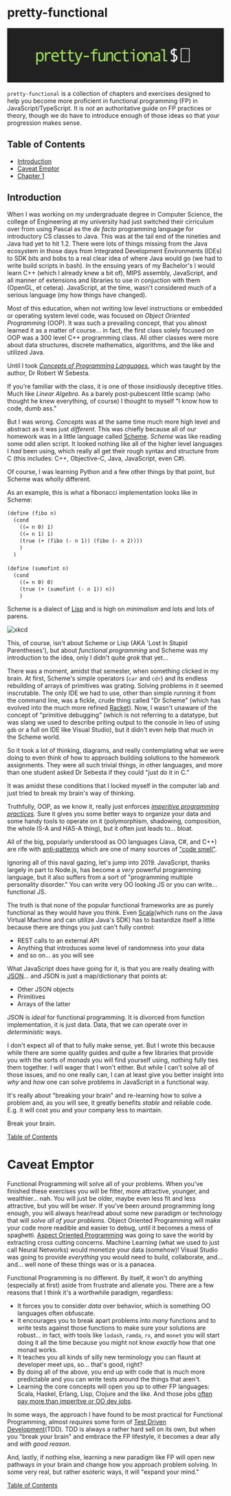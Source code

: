 # pretty-functional

![pretty-functional](/static/images/pretty_functional.png)

`pretty-functional` is a collection of chapters and exercises designed to help you become more proficient in functional programming (FP) in JavaScript/TypeScript.  It is _not_ an authoritative guide on FP practices or theory, though we do have to introduce enough of those ideas so that your progression makes sense.

## Table of Contents

- [Introduction](#introduction)
- [Caveat Emptor](#caveat-emptor)
- [Chapter 1](/chapters/one/one.md)


## Introduction

When I was working on my undergraduate degree in Computer Science, the college of Engineering at my university had just switched their cirriculum over from using Pascal as the _de facto_ programming language for introductory CS classes to Java.  This was at the tail end of the nineties and Java had yet to hit 1.2.  There were lots of things missing from the Java ecosystem in those days from Integrated Development Environments (IDEs) to SDK bits and bobs to a real clear idea of where Java would go (we had to write build scripts in bash).  In the ensuing years of my Bachelor's I would learn C++ (which I already knew a bit of), MIPS assembly, JavaScript, and all manner of extensions and libraries to use in conjuction with them (OpenGL, et cetera).  JavaScript, at the time, wasn't considered much of a serious language (my how things have changed).

Most of this education, when not writing low level instructions or embedded or operating system level code, was focused on _Object Oriented Programming_ (OOP).  It was such a prevailing concept, that you almost learned it as a matter of course... in fact, the first class solely focused on OOP was a 300 level C++ programming class.  All other classes were more about data structures, discrete mathematics, algorithms, and the like and utilized Java.

Until I took [_Concepts of Programming Languages_](https://www.amazon.com/Concepts-Programming-Languages-Robert-Sebesta/dp/013394302X), which was taught by the author, Dr Robert W Sebesta.

If you're familiar with the class, it is one of those insidiously deceptive titles.  Much like _Linear Algebra_.  As a barely post-pubescent little scamp (who thought he knew everything, of course) I thought to myself "I know how to code, dumb ass."  

But I was wrong.  _Concepts_ was at the same time much more high level and abstract as it was just _different_.  This was chiefly because all of our homework was in a little language called [Scheme](https://en.wikipedia.org/wiki/Scheme_(programming_language)).  _Scheme_ was like reading some odd alien script.  It looked nothing like all of the higher level languages I _had_ been using, which really all get their rough syntax and structure from C (this includes: C++, Objective-C, Java, JavaScript, even C#).

Of course, I was learning Python and a few other things by that point, but Scheme was wholly different.  

As an example, this is what a fibonacci implementation looks like in Scheme:

```
(define (fibo n)
  (cond
    ((= n 0) 1)
    ((= n 1) 1)
    (true (+ (fibo (- n 1)) (fibo (- n 2))))
    )
  )

(define (sumofint n)
  (cond
    ((= n 0) 0)
    (true (+ (sumofint (- n 1)) n))
    )
```

Scheme is a dialect of [Lisp](https://en.wikipedia.org/wiki/Lisp_(programming_language)) and is high on _minimalism_ and lots and lots of parens.

![xkcd](https://imgs.xkcd.com/comics/lisp_cycles.png)

This, of course, isn't about Scheme or Lisp (AKA 'Lost In Stupid Parentheses'), but about _functional programming_ and Scheme was my introduction to the idea, only I didn't quite _grok_ that yet...

There was a moment, amidst that semester, when something clicked in my brain.  At first, Scheme's simple operators (`car` and `cdr`) and its endless rebuilding of arrays of primitives was grating.  Solving problems in it seemed inscrutable.  The only IDE we had to use, other than simple running it from the command line, was a fickle, crude thing called "Dr Scheme" (which has evolved into the much more refined [Racket](https://racket-lang.org/)).  Now, I wasn't unaware of the concept of "primitive debugging" (which is not referring to a datatype, but was slang we used to describe priting output to the console in lieu of using `gdb` or a full on IDE like Visual Studio), but it didn't even help that much in the Scheme world.

So it took a lot of thinking, diagrams, and really contemplating what we were doing to even think of how to approach building solutions to the homework assignments.  They were all such trivial things, in other languages, and more than one student asked Dr Sebesta if they could "just do it in C."  

It was amidst these conditions that I locked myself in the computer lab and just tried to break my brain's way of thinking.

Truthfully, OOP, as we know it, really just enforces [_imperitive programming practices_](https://en.wikipedia.org/wiki/Imperative_programming).  Sure it gives you some better ways to organize your data and some handy tools to operate on it (polymorphism, shadowing, composition, the whole IS-A and HAS-A thing), but it often just leads to... bloat.

All of the big, popularly understood as OO languages (Java, C#, and C++) are rife with [anti-patterns](https://en.wikipedia.org/wiki/Anti-pattern) which are one of many sources of ["code smell"](https://en.wikipedia.org/wiki/Code_smell).

Ignoring all of this naval gazing, let's jump into 2019.  JavaScript, thanks largely in part to Node.js, has become a _very_ powerful programming language, but it also suffers from a sort of "programming multiple personality disorder."  You can write very OO looking JS or you can write... functional JS.

The truth is that none of the popular functional frameworks are as purely functional as they would have you think.  Even [Scala](https://en.wikipedia.org/wiki/Scala_(programming_language))(which runs on the Java Virtual Machine and can utilize Java's SDK) has to bastardize itself a little because there are things you just can't fully control:
- REST calls to an external API
- Anything that introduces some level of randomness into your data
- and so on... as you will see

What JavaScript does have going for it, is that you are really dealing with [JSON](https://en.wikipedia.org/wiki/JSON)... and JSON is just a map/dictionary that points at:
- Other JSON objects
- Primitives
- Arrays of the latter

JSON is _ideal_ for functional programming.  It is divorced from function implementation, it is just data.  Data, that we can operate over in _deterministic_ ways.

I don't expect all of that to fully make sense, yet.  But I wrote this because while there are some quality guides and quite a few libraries that provide you with the sorts of _monads_ you will find yourself using, nothing fully ties them together.  I will wager that I won't either.  But while I can't solve all of those issues, and no one really can, I can at least give you better insight into _why_ and _how_ one can solve problems in JavaScript in a functional way.

It's really about "breaking your brain" and re-learning how to solve a problem and, as you will see, it greatly benefits _stable_ and reliable code.  E.g. it will cost you and your company less to maintain.

Break your brain.  

[Table of Contents](#table-of-contents)

# Caveat Emptor

Functional Programming will solve all of your problems.  When you've finished these exercises you will be fitter, more attractive, younger, and wealthier... nah.  You will just be older, maybe even less fit and less attractive, but you will be _wiser_.  If you've been around programming long enough, you will always hear/read about some new paradigm or technology that will _solve all of your problems_.  Object Oriented Programming will make your code more readible and easier to debug, until it becomes a mess of spaghetti.  [Aspect Oriented Programming](https://en.wikipedia.org/wiki/Aspect-oriented_programming) was going to save the world by extracting cross cutting concerns.  Machine Learning (what we used to just call Neural Networks) would monetize your data (somehow)!  Visual Studio was going to provide _everything_ you would need to build, collaborate, and... and... well none of these things was or is a panacea.  

Functional Programming is no different.  By itself, it won't do anything (especially at first) aside from frustrate and alienate you.  There are a few reasons that I think it's a worthwhile paradigm, regardless:
- It forces you to consider _data_ over behavior, which is something OO languages often obfuscate.
- It encourages you to break apart problems into _many_ functions and to write tests against those functions to make sure your solutions are robust... in fact, with tools like `lodash`, `ramda`, `rx`, and `monet` you will start doing it all the time because you might not know _exactly_ how that one monad works.
- It teaches you all kinds of silly new terminology you can flaunt at developer meet ups, so... that's good, right?
- By doing all of the above, you end up with code that is much more predictable and you can write tests around the things that aren't.
- Learning the core concepts will open you up to other FP languages: Scala, Haskel, Erlang, Lisp, Clojure and the like.  And those jobs [often pay more than imperitve or OO dev jobs](https://www.quora.com/Why-is-the-salary-of-Haskell-Lisp-and-Clojure-programmers-lower-than-others).

In some ways, the approach I have found to be most practical for Functional Programming, almost _requires_ some form of [Test Driven Development](https://en.wikipedia.org/wiki/Test-driven_development)(TDD).  TDD is always a rather hard sell on its own, but when you "break your brain" and embrace the FP lifestyle, it becomes a dear ally and _with good reason_.

And, lastly, if nothing else, learning a new paradigm like FP will open new pathways in your brain and change how you approach problem solving.  In some very real, but rather esoteric ways, it will "expand your mind."

[Table of Contents](#table-of-contents)
